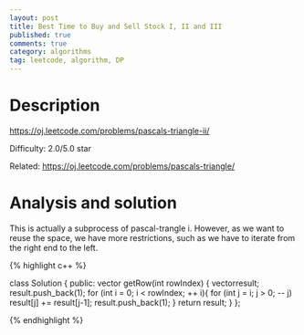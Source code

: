 ```yaml
---
layout: post
title: Best Time to Buy and Sell Stock I, II and III
published: true
comments: true
category: algorithms
tag: leetcode, algorithm, DP
---
```




# Description

https://oj.leetcode.com/problems/pascals-triangle-ii/

Difficulty: 2.0/5.0 star

Related: https://oj.leetcode.com/problems/pascals-triangle/

# Analysis and solution

This is actually a subprocess of pascal-trangle i. However, as we want to reuse the space, we have more restrictions, such as we have to iterate from the right end to the left.


{% highlight c++ %}

class Solution {
public:
    vector<int> getRow(int rowIndex) {
  		vector<int>result;
  		result.push_back(1);
  		for (int i = 0; i < rowIndex; ++ i){
  			for (int j = i; j > 0; -- j)
  				result[j] += result[j-1];
  			result.push_back(1);
  		}
  		return result;
    }
};

{% endhighlight %}
